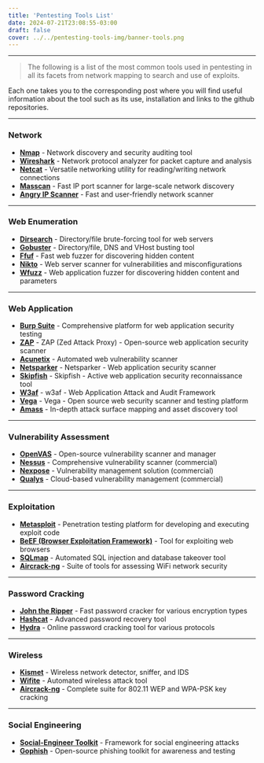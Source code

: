 ```yaml
---
title: 'Pentesting Tools List'
date: 2024-07-21T23:08:55-03:00
draft: false
cover: ../../pentesting-tools-img/banner-tools.png
---
```


---

>The following is a list of the most common tools used in pentesting in all its facets from network mapping to search and use of exploits.

Each one takes you to the corresponding post where you will find useful information about the tool such as its use, installation and links to the github repositories.

---

### Network

- [**Nmap**](./nmap.md) - Network discovery and security auditing tool
- [**Wireshark**](./wireshark.md) - Network protocol analyzer for packet capture and analysis
- [**Netcat**](./netcat.md) - Versatile networking utility for reading/writing network connections
- [**Masscan**](./masscan.md) - Fast IP port scanner for large-scale network discovery
- [**Angry IP Scanner**](./angry-ip-scanner.md) - Fast and user-friendly network scanner

---

### Web Enumeration

- [**Dirsearch**](dirsearch.md) - Directory/file brute-forcing tool for web servers
- [**Gobuster**](gobuster.md) - Directory/file, DNS and VHost busting tool
- [**Ffuf**](ffuf.md) - Fast web fuzzer for discovering hidden content
- [**Nikto**](nikto.md) - Web server scanner for vulnerabilities and misconfigurations
- [**Wfuzz**](wfuzz.md) - Web application fuzzer for discovering hidden content and parameters

---

### Web Application

- [**Burp Suite**](burpsuite.md) - Comprehensive platform for web application security testing
- [**ZAP**](zap.md) - ZAP (Zed Attack Proxy) - Open-source web application security scanner
- [**Acunetix**](acunetix.md) - Automated web vulnerability scanner
- [**Netsparker**](netsparker.md) - Netsparker - Web application security scanner
- [**Skipfish**](skipfish.md) - Skipfish - Active web application security reconnaissance tool
- [**W3af**](w3af.md) - w3af - Web Application Attack and Audit Framework
- [**Vega**](vega.md) - Vega - Open source web security scanner and testing platform
- [**Amass**](amass.md) - In-depth attack surface mapping and asset discovery tool

---

### Vulnerability Assessment

- [**OpenVAS**](openvas.md) - Open-source vulnerability scanner and manager
- [**Nessus**](nessus.md) - Comprehensive vulnerability scanner (commercial)
- [**Nexpose**](nexpose.md) - Vulnerability management solution (commercial)
- [**Qualys**](qualys.md) - Cloud-based vulnerability management (commercial)

---

### Exploitation

- [**Metasploit**](metasploit.md) - Penetration testing platform for developing and executing exploit code
- [**BeEF (Browser Exploitation Framework)**](beef.md) - Tool for exploiting web browsers
- [**SQLmap**](sqlmap.md) - Automated SQL injection and database takeover tool
- [**Aircrack-ng**](aircrack-ng.md) - Suite of tools for assessing WiFi network security

---

### Password Cracking

- [**John the Ripper**](john-the-ripper.md) - Fast password cracker for various encryption types
- [**Hashcat**](hashcat.md) - Advanced password recovery tool
- [**Hydra**](hydra.md) - Online password cracking tool for various protocols

---

### Wireless

- [**Kismet**](kismet.md) - Wireless network detector, sniffer, and IDS
- [**Wifite**](wifite.md) - Automated wireless attack tool
- [**Aircrack-ng**](aircrack-ng.md) - Complete suite for 802.11 WEP and WPA-PSK key cracking

---

### Social Engineering

- [**Social-Engineer Toolkit**](social-engineer-toolkit.md) - Framework for social engineering attacks
- [**Gophish**](gophish.md) - Open-source phishing toolkit for awareness and testing
